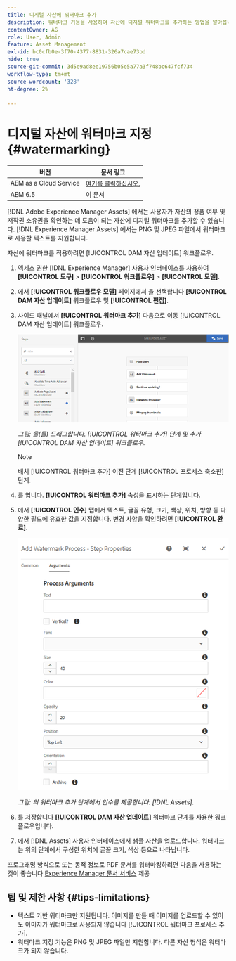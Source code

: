 ```yaml
---
title: 디지털 자산에 워터마크 추가
description: 워터마크 기능을 사용하여 자산에 디지털 워터마크를 추가하는 방법을 알아봅니다.
contentOwner: AG
role: User, Admin
feature: Asset Management
exl-id: bc0cfb0e-3f70-4377-8831-326a7cae73bd
hide: true
source-git-commit: 3d5e9ad8ee19756b05e5a77a3f748bc647fcf734
workflow-type: tm+mt
source-wordcount: '328'
ht-degree: 2%

---
```


# 디지털 자산에 워터마크 지정 {#watermarking}

| 버전 | 문서 링크 |
| -------- | ---------------------------- |
| AEM as a Cloud Service | [여기를 클릭하십시오.](https://experienceleague.adobe.com/docs/experience-manager-cloud-service/content/assets/manage/watermark-assets.html?lang=en) |
| AEM 6.5 | 이 문서 |

[!DNL Adobe Experience Manager Assets] 에서는 사용자가 자산의 정품 여부 및 저작권 소유권을 확인하는 데 도움이 되는 자산에 디지털 워터마크를 추가할 수 있습니다. [!DNL Experience Manager Assets] 에서는 PNG 및 JPEG 파일에서 워터마크로 사용할 텍스트를 지원합니다.

자산에 워터마크를 적용하려면 [!UICONTROL DAM 자산 업데이트] 워크플로우.

1. 액세스 권한 [!DNL Experience Manager] 사용자 인터페이스를 사용하여 **[!UICONTROL 도구]** > **[!UICONTROL 워크플로우]** > **[!UICONTROL 모델]**.
1. 에서 **[!UICONTROL 워크플로우 모델]** 페이지에서 을 선택합니다 **[!UICONTROL DAM 자산 업데이트]** 워크플로우 및 **[!UICONTROL 편집]**.

1. 사이드 패널에서 **[!UICONTROL 워터마크 추가]** 다음으로 이동 [!UICONTROL DAM 자산 업데이트] 워크플로우.

   ![을(를) 드래그합니다. [!UICONTROL 워터마크 추가] 단계 및 추가 [!UICONTROL DAM 자산 업데이트] 워크플로우](assets/add_watermark_step_aem_assets.png)

   *그림: 을(를) 드래그합니다. [!UICONTROL 워터마크 추가] 단계 및 추가 [!UICONTROL DAM 자산 업데이트] 워크플로우.*

   >[!NOTE]
   >
   >배치 [!UICONTROL 워터마크 추가] 이전 단계 [!UICONTROL 프로세스 축소판] 단계.

1. 를 엽니다. **[!UICONTROL 워터마크 추가]** 속성을 표시하는 단계입니다.
1. 에서 **[!UICONTROL 인수]** 탭에서 텍스트, 글꼴 유형, 크기, 색상, 위치, 방향 등 다양한 필드에 유효한 값을 지정합니다. 변경 사항을 확인하려면 **[!UICONTROL 완료]**.

   ![의 워터마크 추가 단계에서 인수를 제공합니다. [!DNL Assets]](assets/arguments_add_watermark_aem_assets.png)

   *그림: 의 워터마크 추가 단계에서 인수를 제공합니다. [!DNL Assets].*

1. 를 저장합니다 **[!UICONTROL DAM 자산 업데이트]** 워터마크 단계를 사용한 워크플로우입니다.
1. 에서 [!DNL Assets] 사용자 인터페이스에서 샘플 자산을 업로드합니다. 워터마크는 위의 단계에서 구성한 위치에 글꼴 크기, 색상 등으로 나타납니다.

프로그래밍 방식으로 또는 동적 정보로 PDF 문서를 워터마킹하려면 다음을 사용하는 것이 좋습니다 [Experience Manager 문서 서비스](/help/forms/using/overview-aem-document-services.md) 제공

## 팁 및 제한 사항 {#tips-limitations}

* 텍스트 기반 워터마크만 지원됩니다. 이미지를 만들 때 이미지를 업로드할 수 있어도 이미지가 워터마크로 사용되지 않습니다 [!UICONTROL 워터마크 프로세스 추가].
* 워터마크 지정 기능은 PNG 및 JPEG 파일만 지원합니다. 다른 자산 형식은 워터마크가 되지 않습니다.
